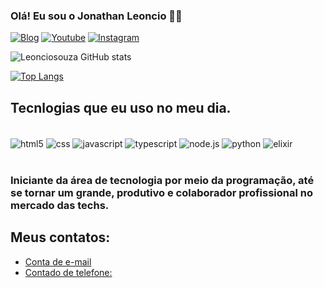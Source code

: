 ### Olá! Eu sou o Jonathan Leoncio 🖐🏽
[![Blog](https://img.shields.io/website-up-down-green-red/http/monip.org.svg)](https://https://www.youtube.com/@jonathanleoncio976)
[![Youtube](https://img.shields.io/badge/YouTube-FF0000?style=for-the-badge&logo=youtube&logoColor=white)](https://www.youtube.com/@jonathanleoncio976)
[![Instagram](https://img.shields.io/badge/Instagram-E4405F?style=for-the-badge&logo=instagram&logoColor=white)](https://www.instagram.com/jonathanleoncio976/)

![Leonciosouza GitHub stats](https://github-readme-stats.vercel.app/api?username=Leonciosouza&show_icons=true&theme=dracula)

[![Top Langs](https://github-readme-stats.vercel.app/api/top-langs/?username=Leonciosouza)](https://github.com/anuraghazra/github-readme-stats)

## Tecnlogias que eu uso no meu dia.
<div style="display: inline_block"><br/>
    <img align="center" alt="html5" src="https://img.shields.io/badge/HTML5-E34F26?style=for-the-badge&logo=html5&logoColor=white" /
    >
    <img align="center" alt="css" src=https://img.shields.io/badge/CSS3-1572B6?style=for-the-badge&logo=css3&logoColor=white />
    <img align="center" alt="javascript" src="https://img.shields.io/badge/JavaScript-F7DF1E?style=for-the-badge&logo=javascript&logoColor=black" />
    <img align="center" alt="typescript" src="https://img.shields.io/badge/TypeScript-007ACC?style=for-the-badge&logo=typescript&logoColor=white" />
    <img align="center" alt="node.js" src="https://img.shields.io/badge/Node.js-43853D?style=for-the-badge&logo=node.js&logoColor=white" />
     <img align="center" alt="python" src="https://img.shields.io/badge/Python-14354C?style=for-the-badge&logo=python&logoColor=white" />
     <img align="center" alt="elixir" src="https://img.shields.io/badge/Elixir-4B275F?style=for-the-badge&logo=elixir&logoColor=white" />

</div><br />


### Iniciante da área de tecnologia por meio da programação, até se tornar um grande, produtivo e colaborador profissional no mercado das techs.

## Meus contatos:

- [Conta de e-mail](jonathanleoncio118@gmail.com,(jonathanleoncio97@gmail.com))<br />
- [Contado de telefone:](8498122-0757)



